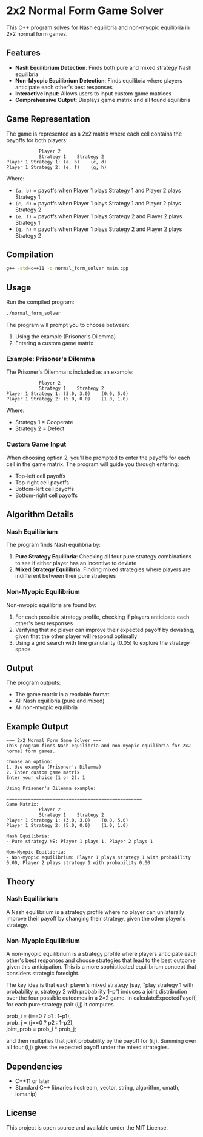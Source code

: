 # 2x2 Normal Form Game Solver

This C++ program solves for Nash equilibria and non-myopic equilibria in 2x2 normal form games.

## Features

- **Nash Equilibrium Detection**: Finds both pure and mixed strategy Nash equilibria
- **Non-Myopic Equilibrium Detection**: Finds equilibria where players anticipate each other's best responses
- **Interactive Input**: Allows users to input custom game matrices
- **Comprehensive Output**: Displays game matrix and all found equilibria

## Game Representation

The game is represented as a 2x2 matrix where each cell contains the payoffs for both players:

```
            Player 2
            Strategy 1    Strategy 2
Player 1 Strategy 1: (a, b)    (c, d)
Player 1 Strategy 2: (e, f)    (g, h)
```

Where:
- `(a, b)` = payoffs when Player 1 plays Strategy 1 and Player 2 plays Strategy 1
- `(c, d)` = payoffs when Player 1 plays Strategy 1 and Player 2 plays Strategy 2
- `(e, f)` = payoffs when Player 1 plays Strategy 2 and Player 2 plays Strategy 1
- `(g, h)` = payoffs when Player 1 plays Strategy 2 and Player 2 plays Strategy 2

## Compilation

```bash
g++ -std=c++11 -o normal_form_solver main.cpp
```

## Usage

Run the compiled program:

```bash
./normal_form_solver
```

The program will prompt you to choose between:
1. Using the example (Prisoner's Dilemma)
2. Entering a custom game matrix

### Example: Prisoner's Dilemma

The Prisoner's Dilemma is included as an example:

```
            Player 2
            Strategy 1    Strategy 2
Player 1 Strategy 1: (3.0, 3.0)    (0.0, 5.0)
Player 1 Strategy 2: (5.0, 0.0)    (1.0, 1.0)
```

Where:
- Strategy 1 = Cooperate
- Strategy 2 = Defect

### Custom Game Input

When choosing option 2, you'll be prompted to enter the payoffs for each cell in the game matrix. The program will guide you through entering:
- Top-left cell payoffs
- Top-right cell payoffs  
- Bottom-left cell payoffs
- Bottom-right cell payoffs

## Algorithm Details

### Nash Equilibrium

The program finds Nash equilibria by:
1. **Pure Strategy Equilibria**: Checking all four pure strategy combinations to see if either player has an incentive to deviate
2. **Mixed Strategy Equilibria**: Finding mixed strategies where players are indifferent between their pure strategies

### Non-Myopic Equilibrium

Non-myopic equilibria are found by:
1. For each possible strategy profile, checking if players anticipate each other's best responses
2. Verifying that no player can improve their expected payoff by deviating, given that the other player will respond optimally
3. Using a grid search with fine granularity (0.05) to explore the strategy space

## Output

The program outputs:
- The game matrix in a readable format
- All Nash equilibria (pure and mixed)
- All non-myopic equilibria

## Example Output

```
=== 2x2 Normal Form Game Solver ===
This program finds Nash equilibria and non-myopic equilibria for 2x2 normal form games.

Choose an option:
1. Use example (Prisoner's Dilemma)
2. Enter custom game matrix
Enter your choice (1 or 2): 1

Using Prisoner's Dilemma example:

==================================================
Game Matrix:
            Player 2
            Strategy 1    Strategy 2
Player 1 Strategy 1: (3.0, 3.0)    (0.0, 5.0)
Player 1 Strategy 2: (5.0, 0.0)    (1.0, 1.0)

Nash Equilibria:
- Pure strategy NE: Player 1 plays 1, Player 2 plays 1

Non-Myopic Equilibria:
- Non-myopic equilibrium: Player 1 plays strategy 1 with probability 0.00, Player 2 plays strategy 1 with probability 0.00
```

## Theory

### Nash Equilibrium
A Nash equilibrium is a strategy profile where no player can unilaterally improve their payoff by changing their strategy, given the other player's strategy. 

### Non-Myopic Equilibrium
A non-myopic equilibrium is a strategy profile where players anticipate each other's best responses and choose strategies that lead to the best outcome given this anticipation. This is a more sophisticated equilibrium concept that considers strategic foresight. 

The key idea is that each player’s mixed strategy (say, “play strategy 1 with probability p, strategy 2 with probability 1–p”) induces a joint distribution over the four possible outcomes in a 2×2 game. In calculateExpectedPayoff, for each pure‐strategy pair (i,j) it computes

prob_i = (i==0 ? p1 : 1–p1),  
prob_j = (j==0 ? p2 : 1–p2),  
joint_prob = prob_i * prob_j;

and then multiplies that joint probability by the payoff for (i,j). Summing over all four (i,j) gives the expected payoff under the mixed strategies.

## Dependencies

- C++11 or later
- Standard C++ libraries (iostream, vector, string, algorithm, cmath, iomanip)

## License

This project is open source and available under the MIT License.

